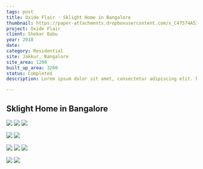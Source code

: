 ```yaml
---
tags: post
title: Oxide Flair - Sklight Home in Bangalore
thumbnail: https://paper-attachments.dropboxusercontent.com/s_C47574A53A930B9F39B83BBF0EDEA809070DF7B305B6110393E35414A85D3533_1729166706806_EXTERNAL+01.jpg
project: Oxide Flair
client: Shekar Babu
year: 2018
date:
category: Residential
site: Jakkur, Bangalore
site_area: 1200
built_up_area: 3200
status: Completed
description: Lorem ipsum dolor sit amet, consectetur adipiscing elit. Nullam ultricies interdum tortor, sit amet gravida ipsum fermentum ut. Aenean sagittis metus justo, at vestibulum elit malesuada a. Suspendisse dictum, sapien eu tincidunt convallis, elit urna rhoncus leo, ac fermentum lorem libero in magna. Integer scelerisque odio et convallis faucibus.

---
```

## Sklight Home in Bangalore  

![](https://paper-attachments.dropboxusercontent.com/s_C47574A53A930B9F39B83BBF0EDEA809070DF7B305B6110393E35414A85D3533_1729166707849_COURTYARD+DINING.jpg)
![](https://paper-attachments.dropboxusercontent.com/s_C47574A53A930B9F39B83BBF0EDEA809070DF7B305B6110393E35414A85D3533_1729166706351_DAUGHTERS+BEDROOM.jpg)
![](https://paper-attachments.dropboxusercontent.com/s_C47574A53A930B9F39B83BBF0EDEA809070DF7B305B6110393E35414A85D3533_1729166706580_DINIING.jpg)

![](https://paper-attachments.dropboxusercontent.com/s_C47574A53A930B9F39B83BBF0EDEA809070DF7B305B6110393E35414A85D3533_1729166707051_EXTERNAL+02.jpg)
![](https://paper-attachments.dropboxusercontent.com/s_C47574A53A930B9F39B83BBF0EDEA809070DF7B305B6110393E35414A85D3533_1729166707307_MASTERBEDROOM.jpg)

![](https://paper-attachments.dropboxusercontent.com/s_C47574A53A930B9F39B83BBF0EDEA809070DF7B305B6110393E35414A85D3533_1729166707536_MEZZANINE+LADDER.jpg)
![](https://paper-attachments.dropboxusercontent.com/s_C47574A53A930B9F39B83BBF0EDEA809070DF7B305B6110393E35414A85D3533_1729166708509_MEZZANINE.jpg)
![](https://paper-attachments.dropboxusercontent.com/s_C47574A53A930B9F39B83BBF0EDEA809070DF7B305B6110393E35414A85D3533_1729166709926_OPEN+TO+SKY+COURTYARD.jpg)

![](https://paper-attachments.dropboxusercontent.com/s_C47574A53A930B9F39B83BBF0EDEA809070DF7B305B6110393E35414A85D3533_1729166708862_TERRACE+BAR+COUNTER.jpg)
![](https://paper-attachments.dropboxusercontent.com/s_C47574A53A930B9F39B83BBF0EDEA809070DF7B305B6110393E35414A85D3533_1729166710519_WATER+COURT.jpg)


